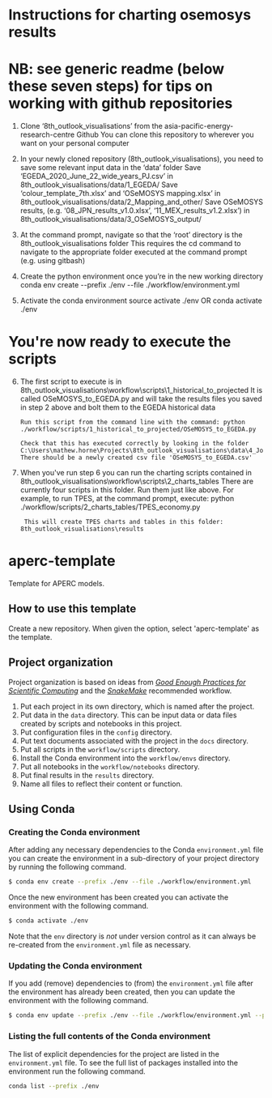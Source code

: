 # Instructions for charting osemosys results

# NB: see generic readme (below these seven steps) for tips on working with github repositories

1. Clone ‘8th_outlook_visualisations’ from the asia-pacific-energy-research-centre Github
        You can clone this repository to wherever you want on your personal computer

2.	In your newly cloned repository (8th_outlook_visualisations), you need to save some relevant input data in the ‘data’ folder
        Save ‘EGEDA_2020_June_22_wide_years_PJ.csv’ in 8th_outlook_visualisations/data/1_EGEDA/
        Save ‘colour_template_7th.xlsx’ and ‘OSeMOSYS mapping.xlsx’ in 8th_outlook_visualisations/data/2_Mapping_and_other/
        Save OSeMOSYS results, (e.g. ‘08_JPN_results_v1.0.xlsx’, ‘11_MEX_results_v1.2.xlsx’) in 8th_outlook_visualisations/data/3_OSeMOSYS_output/

3.	At the command prompt, navigate so that the ‘root’ directory is the 8th_outlook_visualisations folder
        This requires the cd command to navigate to the appropriate folder executed at the command prompt (e.g. using gitbash)

4.	Create the python environment once you’re in the new working directory
        conda env create --prefix ./env --file ./workflow/environment.yml 

5.	Activate the conda environment
        source activate ./env   OR 
        conda activate ./env

# You're now ready to execute the scripts

6.	The first script to execute is in 8th_outlook_visualisations\workflow\scripts\1_historical_to_projected
        It is called OSeMOSYS_to_EGEDA.py and will take the results files you saved in step 2 above and bolt them to the EGEDA historical data

        Run this script from the command line with the command: python ./workflow/scripts/1_historical_to_projected/OSeMOSYS_to_EGEDA.py

        Check that this has executed correctly by looking in the folder C:\Users\mathew.horne\Projects\8th_outlook_visualisations\data\4_Joined
        There should be a newly created csv file 'OSeMOSYS_to_EGEDA.csv'

7. When you've run step 6 you can run the charting scripts contained in 8th_outlook_visualisations\workflow\scripts\2_charts_tables
        There are currently four scripts in this folder. 
        Run them just like above. For example, to run TPES, at the command prompt, execute: python ./workflow/scripts/2_charts_tables/TPES_economy.py

        This will create TPES charts and tables in this folder: 8th_outlook_visualisations\results


# aperc-template
Template for APERC models.

## How to use this template
Create a new repository. When given the option, select 'aperc-template' as the template.

## Project organization

Project organization is based on ideas from [_Good Enough Practices for Scientific Computing_](https://journals.plos.org/ploscompbiol/article?id=10.1371/journal.pcbi.1005510) and the [_SnakeMake_](https://snakemake.readthedocs.io/en/stable/snakefiles/deployment.html) recommended workflow. 

1. Put each project in its own directory, which is named after the project.
2. Put data in the `data` directory. This can be input data or data files created by scripts and notebooks in this project.
3. Put configuration files in the `config` directory.
4. Put text documents associated with the project in the `docs` directory.
5. Put all scripts in the `workflow/scripts` directory.
6. Install the Conda environment into the `workflow/envs` directory. 
7. Put all notebooks in the `workflow/notebooks` directory.
8. Put final results in the `results` directory.
9. Name all files to reflect their content or function.

## Using Conda

### Creating the Conda environment

After adding any necessary dependencies to the Conda `environment.yml` file you can create the 
environment in a sub-directory of your project directory by running the following command.

```bash
$ conda env create --prefix ./env --file ./workflow/environment.yml
```
Once the new environment has been created you can activate the environment with the following 
command.

```bash
$ conda activate ./env
```

Note that the `env` directory is *not* under version control as it can always be re-created from 
the `environment.yml` file as necessary.

### Updating the Conda environment

If you add (remove) dependencies to (from) the `environment.yml` file after the environment has 
already been created, then you can update the environment with the following command.

```bash
$ conda env update --prefix ./env --file ./workflow/environment.yml --prune
```

### Listing the full contents of the Conda environment

The list of explicit dependencies for the project are listed in the `environment.yml` file. To see the full list of packages installed into the environment run the following command.

```bash
conda list --prefix ./env
```

